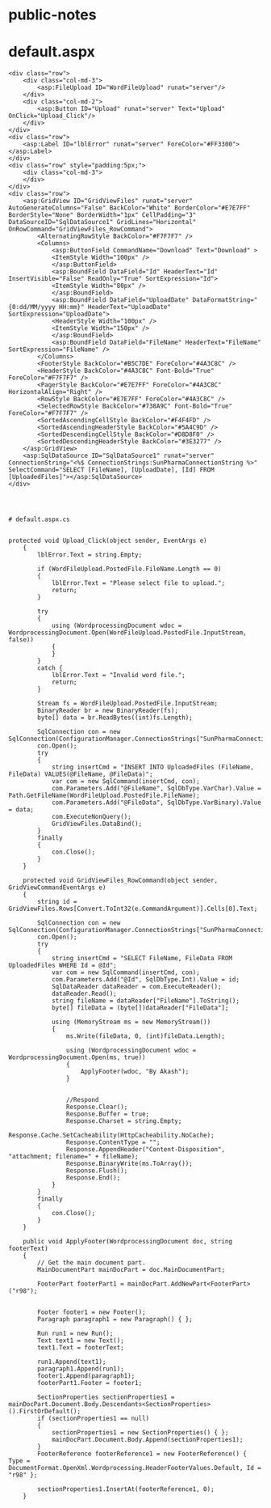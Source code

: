 # public-notes

# default.aspx

    <div class="row">
        <div class="col-md-3">
        	<asp:FileUpload ID="WordFileUpload" runat="server"/>
        </div>
        <div class="col-md-2">
			<asp:Button ID="Upload" runat="server" Text="Upload" OnClick="Upload_Click"/>
        </div>
    </div>
    <div class="row">
		<asp:Label ID="lblError" runat="server" ForeColor="#FF3300"></asp:Label>
    </div>
	<div class="row" style="padding:5px;">
        <div class="col-md-3">
		</div>
	</div>
    <div class="row">
		<asp:GridView ID="GridViewFiles" runat="server" AutoGenerateColumns="False" BackColor="White" BorderColor="#E7E7FF" BorderStyle="None" BorderWidth="1px" CellPadding="3" DataSourceID="SqlDataSource1" GridLines="Horizontal" OnRowCommand="GridViewFiles_RowCommand">
			<AlternatingRowStyle BackColor="#F7F7F7" />
			<Columns>
				<asp:ButtonField CommandName="Download" Text="Download" >
				<ItemStyle Width="100px" />
				</asp:ButtonField>
				<asp:BoundField DataField="Id" HeaderText="Id" InsertVisible="False" ReadOnly="True" SortExpression="Id">
				<ItemStyle Width="80px" />
				</asp:BoundField>
				<asp:BoundField DataField="UploadDate" DataFormatString="{0:dd/MM/yyyy HH:mm}" HeaderText="UploadDate" SortExpression="UploadDate">
				<HeaderStyle Width="100px" />
				<ItemStyle Width="150px" />
				</asp:BoundField>
				<asp:BoundField DataField="FileName" HeaderText="FileName" SortExpression="FileName" />
			</Columns>
			<FooterStyle BackColor="#B5C7DE" ForeColor="#4A3C8C" />
			<HeaderStyle BackColor="#4A3C8C" Font-Bold="True" ForeColor="#F7F7F7" />
			<PagerStyle BackColor="#E7E7FF" ForeColor="#4A3C8C" HorizontalAlign="Right" />
			<RowStyle BackColor="#E7E7FF" ForeColor="#4A3C8C" />
			<SelectedRowStyle BackColor="#738A9C" Font-Bold="True" ForeColor="#F7F7F7" />
			<SortedAscendingCellStyle BackColor="#F4F4FD" />
			<SortedAscendingHeaderStyle BackColor="#5A4C9D" />
			<SortedDescendingCellStyle BackColor="#D8D8F0" />
			<SortedDescendingHeaderStyle BackColor="#3E3277" />
		</asp:GridView>
		<asp:SqlDataSource ID="SqlDataSource1" runat="server" ConnectionString="<%$ ConnectionStrings:SunPharmaConnectionString %>" SelectCommand="SELECT [FileName], [UploadDate], [Id] FROM [UploadedFiles]"></asp:SqlDataSource>
    </div>
    
    
    
    
    # default.aspx.cs
    
    
    protected void Upload_Click(object sender, EventArgs e)
		{
			lblError.Text = string.Empty;

			if (WordFileUpload.PostedFile.FileName.Length == 0) 
			{
				lblError.Text = "Please select file to upload.";
				return;
			}

			try
			{
				using (WordprocessingDocument wdoc = WordprocessingDocument.Open(WordFileUpload.PostedFile.InputStream, false))
				{
				}
			}
			catch {
				lblError.Text = "Invalid word file.";
				return;
			}

			Stream fs = WordFileUpload.PostedFile.InputStream;
			BinaryReader br = new BinaryReader(fs);
			byte[] data = br.ReadBytes((int)fs.Length);			

			SqlConnection con = new SqlConnection(ConfigurationManager.ConnectionStrings["SunPharmaConnectionString"].ConnectionString);
			con.Open();
			try
			{
				string insertCmd = "INSERT INTO UploadedFiles (FileName, FileData) VALUES(@FileName, @FileData)";
				var com = new SqlCommand(insertCmd, con);
				com.Parameters.Add("@FileName", SqlDbType.VarChar).Value = Path.GetFileName(WordFileUpload.PostedFile.FileName);
				com.Parameters.Add("@FileData", SqlDbType.VarBinary).Value = data;
				com.ExecuteNonQuery();
				GridViewFiles.DataBind();
			}
			finally
			{
				con.Close();
			}
		}

		protected void GridViewFiles_RowCommand(object sender, GridViewCommandEventArgs e)
		{
			string id = GridViewFiles.Rows[Convert.ToInt32(e.CommandArgument)].Cells[0].Text;

			SqlConnection con = new SqlConnection(ConfigurationManager.ConnectionStrings["SunPharmaConnectionString"].ConnectionString);
			con.Open();
			try
			{
				string insertCmd = "SELECT FileName, FileData FROM UploadedFiles WHERE Id = @Id";
				var com = new SqlCommand(insertCmd, con);
				com.Parameters.Add("@Id", SqlDbType.Int).Value = id;
				SqlDataReader dataReader = com.ExecuteReader();
				dataReader.Read();
				string fileName = dataReader["FileName"].ToString();
				byte[] fileData = (byte[])dataReader["FileData"];

				using (MemoryStream ms = new MemoryStream())
				{
					ms.Write(fileData, 0, (int)fileData.Length);

					using (WordprocessingDocument wdoc = WordprocessingDocument.Open(ms, true))
					{
						ApplyFooter(wdoc, "By Akash");
					}


					//Respond
					Response.Clear();
					Response.Buffer = true;
					Response.Charset = string.Empty;
					Response.Cache.SetCacheability(HttpCacheability.NoCache);
					Response.ContentType = "";
					Response.AppendHeader("Content-Disposition", "attachment; filename=" + fileName);
					Response.BinaryWrite(ms.ToArray());
					Response.Flush();
					Response.End();
				}
			}
			finally
			{
				con.Close();
			}
		}

		public void ApplyFooter(WordprocessingDocument doc, string footerText)
		{
			// Get the main document part.
			MainDocumentPart mainDocPart = doc.MainDocumentPart;

			FooterPart footerPart1 = mainDocPart.AddNewPart<FooterPart>("r98");


			Footer footer1 = new Footer();
			Paragraph paragraph1 = new Paragraph() { };

			Run run1 = new Run();
			Text text1 = new Text();
			text1.Text = footerText;

			run1.Append(text1);
			paragraph1.Append(run1);
			footer1.Append(paragraph1);
			footerPart1.Footer = footer1;

			SectionProperties sectionProperties1 = mainDocPart.Document.Body.Descendants<SectionProperties>().FirstOrDefault();
			if (sectionProperties1 == null)
			{
				sectionProperties1 = new SectionProperties() { };
				mainDocPart.Document.Body.Append(sectionProperties1);
			}
			FooterReference footerReference1 = new FooterReference() { Type = DocumentFormat.OpenXml.Wordprocessing.HeaderFooterValues.Default, Id = "r98" };

			sectionProperties1.InsertAt(footerReference1, 0);
		}

    

